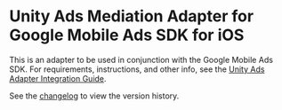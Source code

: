 # Unity Ads Mediation Adapter for Google Mobile Ads SDK for iOS

This is an adapter to be used in conjunction with the Google Mobile Ads SDK.
For requirements, instructions, and other info, see the
[Unity Ads Adapter Integration Guide](https://developers.google.com/admob/ios/mediation/unity).

See the [changelog](https://developers.google.com/admob/ios/mediation/unity#unity-ads-ios-mediation-adapter-changelog)
to view the version history.
